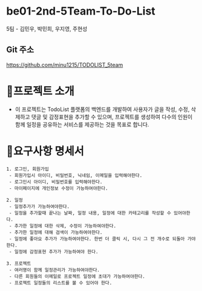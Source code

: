 # be01-2nd-5Team-To-Do-List
5팀 - 김민우, 박민희, 우지영, 주현성

## Git 주소
https://github.com/minu1215/TODOLIST_5team


# 📒프로젝트 소개
- 이 프로젝트는 TodoList 플랫폼의 백엔드를 개발하여 사용자가 글을 작성, 수정, 삭제하고 댓글 및 감정표현을 추가할 수 있으며, 프로젝트를 생성하여 다수의 인원이 함께 일정을 공유하는 서비스를 제공하는 것을 목표로 합니다.


# 🧩요구사항 명세서
```
1. 로그인, 회원가입
 - 회원가입시 아이디, 비밀번호, 닉네임, 이메일을 입력해야한다.
 - 로그인시 아이디, 비밀번호를 입력해야한다.
 - 마이페이지에 개인정보 수정이 가능하여야한다.

2. 일정
 - 일정추가가 가능하여야한다.
 - 일정을 추가할때 끝나는 날짜, 일정 내용, 일정에 대한 카테고리를 작성할 수 있어야한다.
 - 추가한 일정에 대한 삭제, 수정이 가능하여야한다.
 - 추가한 일정에 대해 검색이 가능하여야한다.
 - 일정에 좋아요 추가가 가능하여야한다. 한번 더 클릭 시, 다시 그 전 개수로 되돌아 가야 한다.
 - 일정에 감정표현 추가가 가능하여야 한다.

3. 프로젝트
 - 여러명이 함께 일정관리가 가능하여야한다.
 - 다른 회원들의 이메일로 프로젝트 일정에 초대가 가능하여야한다.
 - 프로젝트 일정들의 리스트를 볼 수 있어야 한다.
```
